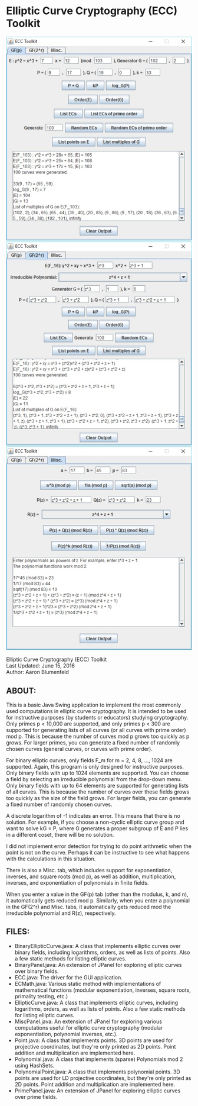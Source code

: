 # Elliptic Curve Cryptography (ECC) Toolkit
![Elliptic Curve Cryptography (ECC) Toolkit](prime.jpg)
![Elliptic Curve Cryptography (ECC) Toolkit](binary.jpg)
![Elliptic Curve Cryptography (ECC) Toolkit](misc.jpg)

Elliptic Curve Cryptography (ECC) Toolkit <br>
Last Updated: June 15, 2016 <br>
Author: Aaron Blumenfeld

## ABOUT:

This is a basic Java Swing application to implement the most commonly
used computations in elliptic curve cryptography. It is intended to be
used for instructive purposes (by students or educators) studying
cryptography. Only primes p < 10,000 are supported, and only primes 
p < 300 are supported for generating lists of all curves (or all curves
with prime order) mod p. This is because the number of curves mod p
grows too quickly as p grows. For larger primes, you can generate a
fixed number of randomly chosen curves (general curves, or curves with
prime order).

For binary elliptic curves, only fields F_m for m = 2, 4, 8, ..., 1024 
are supported. Again, this program is only designed for instructive
purposes. Only binary fields with up to 1024 elements are supported.
You can choose a field by selecting an irreducible polynomial from the
drop-down menu. Only binary fields with up to 64 elements are supported
for generating lists of all curves. This is because the number of curves
over these fields grows too quickly as the size of the field grows. For
larger fields, you can generate a fixed number of randomly chosen curves.

A discrete logarithm of -1 indicates an error. This means that there is
no solution. For example, if you choose a non-cyclic elliptic curve group
and want to solve kG = P, where G generates a proper subgroup of E and P
lies in a different coset, there will be no solution.

I did not implement error detection for trying to do point arithmetic when
the point is not on the curve. Perhaps it can be instructive to see what
happens with the calculations in this situation.

There is also a Misc. tab, which includes support for exponentiation, inverses,
and square roots (mod p), as well as addition, multiplication, inverses, and 
exponentiation of polynomials in finite fields.

When you enter a value in the GF(p) tab (other than the modulus, k, and n), it
automatically gets reduced mod p. Similarly, when you enter a polynomial in
the GF(2^r) and Misc. tabs, it automatically gets reduced mod the irreducible
polynomial and R(z), respectively.

## FILES:

- BinaryEllipticCurve.java: A class that implements elliptic curves over binary fields, including logarithms, orders, as well as lists of points. Also a few static methods for listing elliptic curves.
- BinaryPanel.java: An extension of JPanel for exploring elliptic curves over binary fields.
- ECC.java: The driver for the GUI application.
- ECMath.java: Various static method with implementations of mathematical functions (modular exponentiation, inverses, square roots, primality testing, etc.)
- EllipticCurve.java: A class that implements elliptic curves, including logarithms, orders, as well as lists of points. Also a few static methods for listing elliptic curves.
- MiscPanel.java: An extension of JPanel for exploring various computations useful for elliptic curve cryptography (modular exponentiation, polynomial inverses, etc.).
- Point.java: A class that implements points. 3D points are used for projective coordinates, but they're only printed as 2D points. Point addition and multiplication are implemented here.
- Polynomial.java: A class that implements (sparse) Polynomials mod 2 using HashSets.
- PolynomialPoint.java: A class that implements polynomial points. 3D points are used for LD projective coordinates, but they're only printed as 2D points. Point addition and multiplication are implemented here.
- PrimePanel.java: An extension of JPanel for exploring elliptic curves over prime fields.